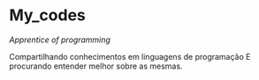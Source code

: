 # My_codes
_Apprentice of programming_

Compartilhando conhecimentos em linguagens de programação
E procurando entender melhor sobre as mesmas.

